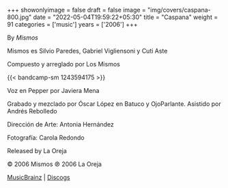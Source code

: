 +++
showonlyimage = false
draft = false
image = "img/covers/caspana-800.jpg"
date = "2022-05-04T19:59:22+05:30"
title = "Caspana"
weight = 91
categories = ['music']
years = ['2006']
+++

By _Mismos_

<!--more-->

Mismos es Silvio Paredes, Gabriel Vigliensoni y Cuti Aste

Compuesto y arreglado por Los Mismos

{{< bandcamp-sm 1243594175 >}}

Voz en Pepper por Javiera Mena

Grabado y mezclado por Óscar López en Batuco y OjoParlante. Asistido por Andrés Rebolledo

Dirección de Arte: Antonia Hernández

Fotografía: Carola Redondo

Released by La Oreja

© 2006 Mismos ℗ 2006 La Oreja

[MusicBrainz](https://musicbrainz.org/release-group/81b0bd83-44ca-43a4-8f8c-8fd145b97224) | [Discogs](https://www.discogs.com/Mismos-Caspana/release/4434719)
